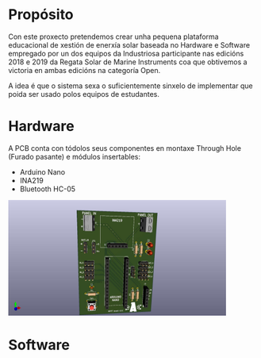 # Propósito
Con este proxecto pretendemos crear unha pequena plataforma educacional de xestión de enerxía solar baseada no Hardware e Software empregado por un dos equipos da Industriosa participante nas edicións 2018 e 2019 da Regata Solar de Marine Instruments coa que obtivemos a victoria en ambas edicións na categoría Open.

A idea é que o sistema sexa o suficientemente sinxelo de implementar que poida ser usado polos equipos de estudantes.

# Hardware

A PCB conta con tódolos seus componentes en montaxe Through Hole (Furado pasante) e módulos insertables:
* Arduino Nano
* INA219
* Bluetooth HC-05

<img src="/MPPT PCB/images/Render_pcb_front.jpg" width="439" height="233" />

# Software
